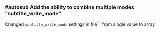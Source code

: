 ### #autosub Add the ability to combine multiple modes "subtitle_write_mode"

Changed `subtitle_write_mode` settings in file `` from single value to array
